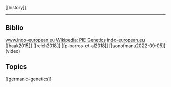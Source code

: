 [[history]]

---

## Biblio
www.indo-european.eu
[Wikipedia: PIE Genetics](https://en.wikipedia.org/wiki/Proto-Indo-Europeans#Genetics)
[indo-european.eu](https://indo-european.eu/)
[[haak2015]]
[[reich2018]]
[[p-barros-et-al2018]]
[[sonofmanu2022-09-05]] (video)
## Topics

[[germanic-genetics]]